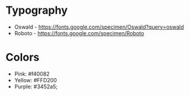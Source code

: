 # Typography

-   Oswald - https://fonts.google.com/specimen/Oswald?query=oswald
-   Roboto - https://fonts.google.com/specimen/Roboto

# Colors

-   Pink: #f40082
-   Yellow: #FFD200
-   Purple: #3452a5;
